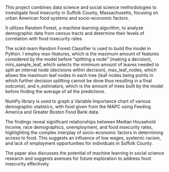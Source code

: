 This project combines data science and social science methodologies to investigate food insecurity in Suffolk County, Massachusetts, focusing on urban American food systems and socio-economic factors. 

It utilizes Random Forest, a machine learning algorithm, to analyze demographic data from census tracts and determine their levels of correlation with food insecurity rates. 

The scikit-learn Random Forest Classifier is used to build the model in Python. I employ max-features, which is the maximum amount of features considered by the model before “splitting a node” (making a decision),
mini_sample_leaf, which selects the minimum amount of leaves needed to split an internal node (decisions within decision), max_leaf_nodes, which allows the maximum leaf nodes in each tree (leaf nodes being points in which further decision splitting cannot be done thus resulting in a final outcome),
and n_estimators, which is the amount of trees built by the model before finding the average of all the predictions.

NumPy library is used to graph a Variable Importance chart of various demographic statistics, with food given from the MAPC using Feeding America and Greater Boston Food Bank data. 

The findings reveal significant relationships between Median Household Income, race demographics, unemployment, and food insecurity rates, highlighting the complex interplay of socio-economic factors in determining access to food. 
This suggests an influence of low wages, systemic racism, and lack of employment opportunities for individuals in Suffolk County. 

The paper also discusses the potential of machine learning in social science research and suggests avenues for future exploration to address food insecurity effectively.
